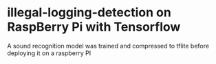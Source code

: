 # illegal-logging-detection on RaspBerry Pi with Tensorflow
A sound recognition model was trained and compressed to tflite before deploying it on a raspberry PI
